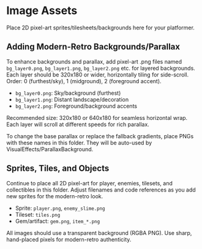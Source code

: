 # Image Assets

Place 2D pixel-art sprites/tilesheets/backgrounds here for your platformer.

## Adding Modern-Retro Backgrounds/Parallax

To enhance backgrounds and parallax, add pixel-art .png files named `bg_layer0.png`, `bg_layer1.png`, `bg_layer2.png` etc. for layered backgrounds. Each layer should be 320x180 or wider, horizontally tiling for side-scroll. Order: 0 (furthest/sky), 1 (midground), 2 (foreground accent).

- `bg_layer0.png`: Sky/background (furthest)
- `bg_layer1.png`: Distant landscape/decoration
- `bg_layer2.png`: Foreground/background accents

Recommended size: 320x180 or 640x180 for seamless horizontal wrap.
Each layer will scroll at different speeds for rich parallax.

To change the base parallax or replace the fallback gradients, place PNGs with these names in this folder. They will be auto-used by VisualEffects/ParallaxBackground.

## Sprites, Tiles, and Objects

Continue to place all 2D pixel-art for player, enemies, tilesets, and collectibles in this folder. Adjust filenames and code references as you add new sprites for the modern-retro look.

- Sprite: `player.png`, `enemy_slime.png`
- Tileset: `tiles.png`
- Gem/artifact: `gem.png`, `item_*.png`

All images should use a transparent background (RGBA PNG). Use sharp, hand-placed pixels for modern-retro authenticity.
